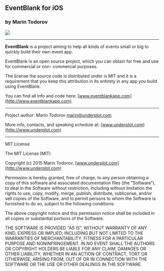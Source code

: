 ## EventBlank for iOS

### by Marin Todorov

![](resources://EventBlankLogo@2x.png)

---

**EventBlank** is a project aiming to help all kinds of events 
small or big to quickly build their own event app.

EventBlank is an open source project, which you can obtain for free 
and use for commercial or non- commercial purposes.

The license the source code is distributed under is MIT and it is 
a requirement that you keep this attribution in its entirety in any 
app you build using EventBlank.

You can find all info and code here: [www.eventblankapp.com](http://www.eventblankapp.com)

---

Project author: *Marin Todorov* [marin@underplot.com](mailto://marin@underplot.com)

More info, contacts, and speaking schedule at: [www.underplot.com](http://www.underplot.com)

---

MIT License

The MIT License (MIT)

Copyright (c) 2015 Marin Todorov, [www.underplot.com](http://www.underplot.com)

Permission is hereby granted, free of charge, to any person obtaining a copy
of this software and associated documentation files (the "Software"), to deal
in the Software without restriction, including without limitation the rights
to use, copy, modify, merge, publish, distribute, sublicense, and/or sell
copies of the Software, and to permit persons to whom the Software is
furnished to do so, subject to the following conditions:

The above copyright notice and this permission notice shall be included in
all copies or substantial portions of the Software.

THE SOFTWARE IS PROVIDED "AS IS", WITHOUT WARRANTY OF ANY KIND, EXPRESS OR
IMPLIED, INCLUDING BUT NOT LIMITED TO THE WARRANTIES OF MERCHANTABILITY,
FITNESS FOR A PARTICULAR PURPOSE AND NONINFRINGEMENT. IN NO EVENT SHALL THE
AUTHORS OR COPYRIGHT HOLDERS BE LIABLE FOR ANY CLAIM, DAMAGES OR OTHER
LIABILITY, WHETHER IN AN ACTION OF CONTRACT, TORT OR OTHERWISE, ARISING FROM,
OUT OF OR IN CONNECTION WITH THE SOFTWARE OR THE USE OR OTHER DEALINGS IN
THE SOFTWARE.


